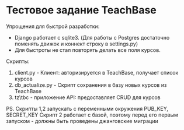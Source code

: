 # Тестовое задание TeachBase

Упрощения для быстрой разработки:
* Django работает с sqlite3. (Для работы с Postgres достаточно поменять движок и коннект строку в settings.py)
* Для быстроты не стал повторять делать все поля курсов.

Скрипты:
1) client.py - Клиент: авторизируется в TeachBase, получает список курсов
2) db_actualize.py - Скрипт сохранения в базу новых курсов из TeachBase
3) tz\tbc - приложение API: предоставляет CRUD для курсов

PS. Скрипты 1,2 запускать с переменными окружения PUB_KEY, SECRET_KEY
    Скрипт 2 работает с базой, поэтому перед его первым запуском - должны быть проведены джанговские миграции
